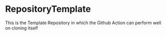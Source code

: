 # RepositoryTemplate
This is the Template Repository in which the Github Action can perform well on cloning itself
